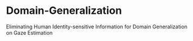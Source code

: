 # Domain-Generalization
Eliminating Human Identity-sensitive Information for Domain Generalization on Gaze Estimation
